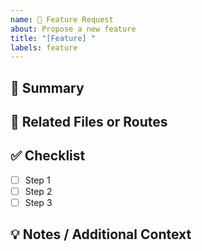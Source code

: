 ```yaml
---
name: 🚀 Feature Request
about: Propose a new feature
title: "[Feature] "
labels: feature
---
```


## 📝 Summary

<!-- Brief description of the feature. What needs to be done? -->

## 📂 Related Files or Routes

<!-- List any relevant files, folders, routes, or modules affected -->

## ✅ Checklist

<!-- Steps to complete the feature: -->

- [ ] Step 1
- [ ] Step 2
- [ ] Step 3

## 💡 Notes / Additional Context

<!-- Any additional context, links, references, or ideas worth capturing -->
